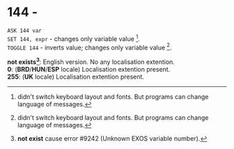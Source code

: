 # 144 - 

`ASK 144 var`  
`SET 144, expr` - changes only variable value [^1].  
`TOGGLE 144` - inverts value; changes only variable value [^1].

**not exists[^2]**: English version. No any localisation extention.  
**0**: (**BRD**/**HUN**/**ESP** locale) Localisation extention present.  
**255**: (**UK** locale) Localisation extention present.  

[^1]: didn't switch keyboard layout and fonts. But programs can change language of messages.  
[^2]: **not exist** cause error #9242 (Unknown EXOS variable number).
